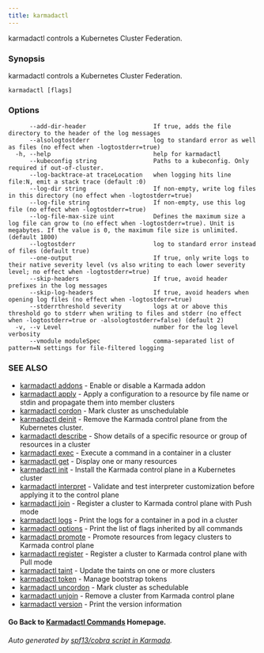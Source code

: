 ```yaml
---
title: karmadactl
---
```


karmadactl controls a Kubernetes Cluster Federation.

### Synopsis

karmadactl controls a Kubernetes Cluster Federation.

```
karmadactl [flags]
```

### Options

```
      --add-dir-header                   If true, adds the file directory to the header of the log messages
      --alsologtostderr                  log to standard error as well as files (no effect when -logtostderr=true)
  -h, --help                             help for karmadactl
      --kubeconfig string                Paths to a kubeconfig. Only required if out-of-cluster.
      --log-backtrace-at traceLocation   when logging hits line file:N, emit a stack trace (default :0)
      --log-dir string                   If non-empty, write log files in this directory (no effect when -logtostderr=true)
      --log-file string                  If non-empty, use this log file (no effect when -logtostderr=true)
      --log-file-max-size uint           Defines the maximum size a log file can grow to (no effect when -logtostderr=true). Unit is megabytes. If the value is 0, the maximum file size is unlimited. (default 1800)
      --logtostderr                      log to standard error instead of files (default true)
      --one-output                       If true, only write logs to their native severity level (vs also writing to each lower severity level; no effect when -logtostderr=true)
      --skip-headers                     If true, avoid header prefixes in the log messages
      --skip-log-headers                 If true, avoid headers when opening log files (no effect when -logtostderr=true)
      --stderrthreshold severity         logs at or above this threshold go to stderr when writing to files and stderr (no effect when -logtostderr=true or -alsologtostderr=false) (default 2)
  -v, --v Level                          number for the log level verbosity
      --vmodule moduleSpec               comma-separated list of pattern=N settings for file-filtered logging
```

### SEE ALSO

* [karmadactl addons](karmadactl_addons.md)	 - Enable or disable a Karmada addon
* [karmadactl apply](karmadactl_apply.md)	 - Apply a configuration to a resource by file name or stdin and propagate them into member clusters
* [karmadactl cordon](karmadactl_cordon.md)	 - Mark cluster as unschedulable
* [karmadactl deinit](karmadactl_deinit.md)	 - Remove the Karmada control plane from the Kubernetes cluster.
* [karmadactl describe](karmadactl_describe.md)	 - Show details of a specific resource or group of resources in a cluster
* [karmadactl exec](karmadactl_exec.md)	 - Execute a command in a container in a cluster
* [karmadactl get](karmadactl_get.md)	 - Display one or many resources
* [karmadactl init](karmadactl_init.md)	 - Install the Karmada control plane in a Kubernetes cluster
* [karmadactl interpret](karmadactl_interpret.md)	 - Validate and test interpreter customization before applying it to the control plane
* [karmadactl join](karmadactl_join.md)	 - Register a cluster to Karmada control plane with Push mode
* [karmadactl logs](karmadactl_logs.md)	 - Print the logs for a container in a pod in a cluster
* [karmadactl options](karmadactl_options.md)	 - Print the list of flags inherited by all commands
* [karmadactl promote](karmadactl_promote.md)	 - Promote resources from legacy clusters to Karmada control plane
* [karmadactl register](karmadactl_register.md)	 - Register a cluster to Karmada control plane with Pull mode
* [karmadactl taint](karmadactl_taint.md)	 - Update the taints on one or more clusters
* [karmadactl token](karmadactl_token.md)	 - Manage bootstrap tokens
* [karmadactl uncordon](karmadactl_uncordon.md)	 - Mark cluster as schedulable
* [karmadactl unjoin](karmadactl_unjoin.md)	 - Remove a cluster from Karmada control plane
* [karmadactl version](karmadactl_version.md)	 - Print the version information

#### Go Back to [Karmadactl Commands](karmadactl_index.md) Homepage.


###### Auto generated by [spf13/cobra script in Karmada](https://github.com/karmada-io/karmada/tree/master/hack/tools/genkarmadactldocs).